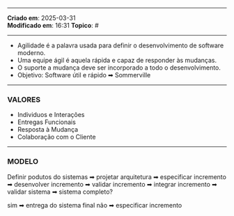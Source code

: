 ***
**Criado em**: 2025-03-31  
**Modificado em**: 16:31
**Topico**: #
***
- Agilidade é a palavra usada para definir o desenvolvimento de software moderno.
- Uma equipe ágil é aquela rápida e capaz de responder às mudanças.
- O suporte a mudança deve ser incorporado a todo o desenvolvimento.
- Objetivo: Software útil e rápido ➡ Sommerville
***
### VALORES
- Individuos e Interações
- Entregas Funcionais
- Resposta à Mudança
- Colaboração com o Cliente
***
### MODELO
Definir podutos do sistemas ➡ projetar arquitetura ➡ especificar incremento ➡ desenvolver incremento ➡ validar incremento ➡ integrar incremento ➡ validar sistema ➡ sistema completo? 

sim ➡ entrega do sistema final
não ➡ especificar incremento